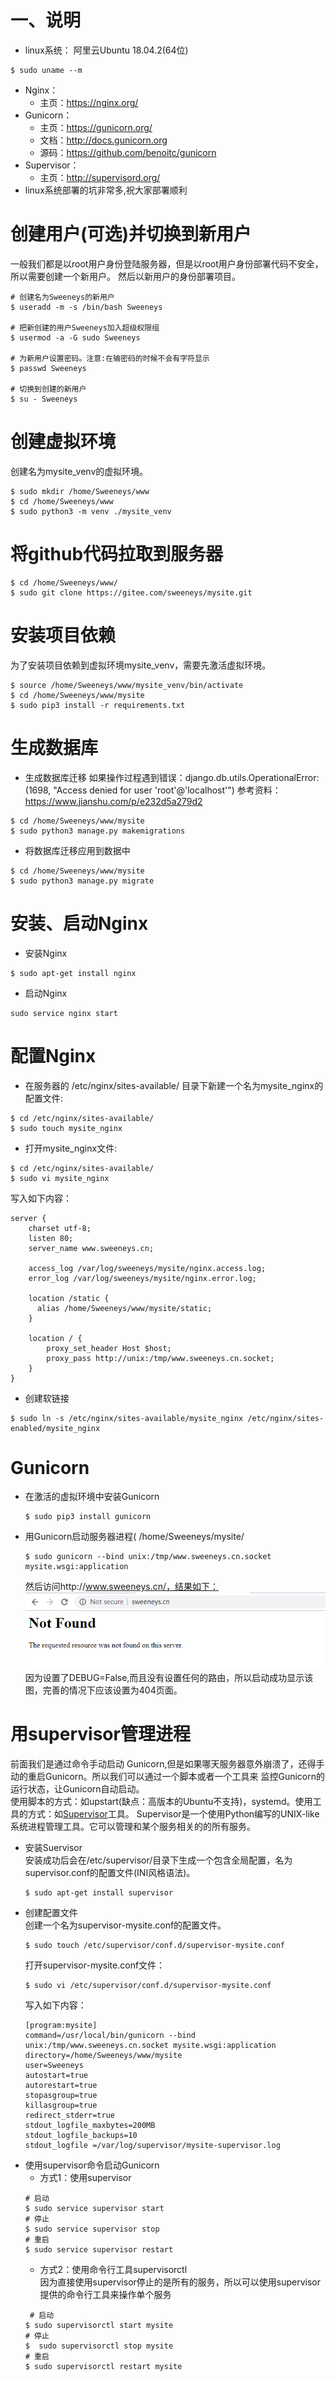 # 一、说明
  - linux系统： 阿里云Ubuntu 18.04.2(64位)
  ``` 
  $ sudo uname --m
  ```
  - Nginx：
    - 主页：https://nginx.org/
  - Gunicorn：
    - 主页：https://gunicorn.org/
    - 文档：http://docs.gunicorn.org
    - 源码：https://github.com/benoitc/gunicorn
  - Supervisor：
    - 主页：http://supervisord.org/
  - linux系统部署的坑非常多,祝大家部署顺利
# 创建用户(可选)并切换到新用户
一般我们都是以root用户身份登陆服务器，但是以root用户身份部署代码不安全，所以需要创建一个新用户。
然后以新用户的身份部署项目。
``` 
# 创建名为Sweeneys的新用户
$ useradd -m -s /bin/bash Sweeneys

# 把新创建的用户Sweeneys加入超级权限组
$ usermod -a -G sudo Sweeneys

# 为新用户设置密码。注意:在输密码的时候不会有字符显示
$ passwd Sweeneys

# 切换到创建的新用户
$ su - Sweeneys
```

# 创建虚拟环境
创建名为mysite_venv的虚拟环境。
``` 
$ sudo mkdir /home/Sweeneys/www
$ cd /home/Sweeneys/www
$ sudo python3 -m venv ./mysite_venv
```
# 将github代码拉取到服务器
``` 
$ cd /home/Sweeneys/www/
$ sudo git clone https://gitee.com/sweeneys/mysite.git
```
# 安装项目依赖
为了安装项目依赖到虚拟环境mysite_venv，需要先激活虚拟环境。
``` 
$ source /home/Sweeneys/www/mysite_venv/bin/activate
$ cd /home/Sweeneys/www/mysite
$ sudo pip3 install -r requirements.txt 
```
# 生成数据库
- 生成数据库迁移
如果操作过程遇到错误：django.db.utils.OperationalError: (1698, "Access denied for user 'root'@'localhost'")
参考资料：https://www.jianshu.com/p/e232d5a279d2
``` 
$ cd /home/Sweeneys/www/mysite
$ sudo python3 manage.py makemigrations
```
- 将数据库迁移应用到数据中
```
$ cd /home/Sweeneys/www/mysite 
$ sudo python3 manage.py migrate
```
# 安装、启动Nginx
- 安装Nginx
``` 
$ sudo apt-get install nginx
```
- 启动Nginx
``` 
sudo service nginx start
```
# 配置Nginx
- 在服务器的 /etc/nginx/sites-available/ 目录下新建一个名为mysite_nginx的配置文件:
``` 
$ cd /etc/nginx/sites-available/ 
$ sudo touch mysite_nginx
```
- 打开mysite_nginx文件:
```
$ cd /etc/nginx/sites-available/ 
$ sudo vi mysite_nginx
```
写入如下内容：
``` 
server {
    charset utf-8;
    listen 80;
    server_name www.sweeneys.cn;

    access_log /var/log/sweeneys/mysite/nginx.access.log;
    error_log /var/log/sweeneys/mysite/nginx.error.log;

    location /static {
      alias /home/Sweeneys/www/mysite/static;
    }

    location / {
        proxy_set_header Host $host;
        proxy_pass http://unix:/tmp/www.sweeneys.cn.socket;
    }
}

```
- 创建软链接
``` 
$ sudo ln -s /etc/nginx/sites-available/mysite_nginx /etc/nginx/sites-enabled/mysite_nginx
```

# Gunicorn
- 在激活的虚拟环境中安装Gunicorn
    ``` 
    $ sudo pip3 install gunicorn
    ```
- 用Gunicorn启动服务器进程(
/home/Sweeneys/mysite/
    ``` 
    $ sudo gunicorn --bind unix:/tmp/www.sweeneys.cn.socket mysite.wsgi:application
    ```
    然后访问http://www.sweeneys.cn/，结果如下： ![](images/02_Linux服务器Django启动成功截图.png)
    <br/>因为设置了DEBUG=False,而且没有设置任何的路由，所以启动成功显示该图，完善的情况下应该设置为404页面。
# 用supervisor管理进程
前面我们是通过命令手动启动 Gunicorn,但是如果哪天服务器意外崩溃了，还得手动的重启Gunicorn。所以我们可以通过一个脚本或者一个工具来
监控Gunicorn的运行状态，让Gunicorn自动启动。
<br/>使用脚本的方式：如upstart(缺点：高版本的Ubuntu不支持)，systemd。使用工具的方式：如[Supervisor](http://supervisord.org/)工具。
Supervisor是一个使用Python编写的UNIX-like系统进程管理工具。它可以管理和某个服务相关的的所有服务。
 - 安装Suervisor
     <br/>安装成功后会在/etc/supervisor/目录下生成一个包含全局配置，名为supervisor.conf的配置文件(INI风格语法)。
     ``` 
     $ sudo apt-get install supervisor
     ```
 - 创建配置文件
    <br/>创建一个名为supervisor-mysite.conf的配置文件。
     ``` 
     $ sudo touch /etc/supervisor/conf.d/supervisor-mysite.conf
     ```
     打开supervisor-mysite.conf文件：
     ``` 
     $ sudo vi /etc/supervisor/conf.d/supervisor-mysite.conf
     ```
     写入如下内容：
     ``` 
    [program:mysite]
    command=/usr/local/bin/gunicorn --bind unix:/tmp/www.sweeneys.cn.socket mysite.wsgi:application
    directory=/home/Sweeneys/www/mysite
    user=Sweeneys
    autostart=true
    autorestart=true
    stopasgroup=true
    killasgroup=true
    redirect_stderr=true
    stdout_logfile_maxbytes=200MB
    stdout_logfile_backups=10
    stdout_logfile =/var/log/supervisor/mysite-supervisor.log
     ```
 - 使用supervisor命令启动Gunicorn
     - 方式1：使用supervisor
     ``` 
     # 启动
     $ sudo service supervisor start
     # 停止
     $ sudo service supervisor stop
     # 重启
     $ sudo service supervisor restart
     ```
     - 方式2：使用命令行工具supervisorctl
     <br/>因为直接使用supervisor停止的是所有的服务，所以可以使用supervisor提供的命令行工具来操作单个服务
     ``` 
      # 启动
     $ sudo supervisorctl start mysite
     # 停止
     $  sudo supervisorctl stop mysite
     # 重启
     $ sudo supervisorctl restart mysite
     ```

 